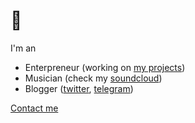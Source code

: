 # 🐙

I'm an 
* Enterpreneur (working on [my projects](https://okhlopkov.com))
* Musician (check my [soundcloud](https://soundcloud.com/ohld))
* Blogger ([twitter](https://twitter.com/danokhlopkov), [telegram](https://t.me/danokhlopkov))

[Contact me](https://t.me/okhlopkov/)

<!--
The question: can I use this comments as keywords to improve the SEO of my profile?

Let's try:

- Senior Python Full stack developer
- Data Science Lead 
- Deep learning expert
- Kaggle Expert
- Blockchain enthusiast 
- The most valuable unit in a team
- Several Startups Founder
- Okhlopkov startup raised $100M

Contact me if you read this: danokhlopkov@gmail.com
-->
